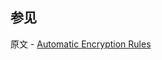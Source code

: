 ## 参见

原文 - [Automatic Encryption Rules]( https://docs.mongodb.com/manual/reference/security-client-side-automatic-json-schema/ )


